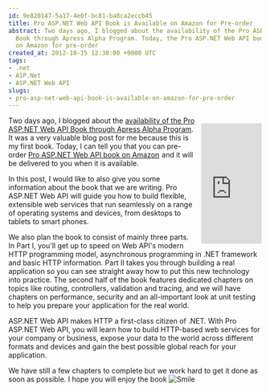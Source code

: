 ```yaml
---
id: 9e820147-5a17-4e0f-bc81-ba8ca2eccb45
title: Pro ASP.NET Web API Book is Available on Amazon for Pre-order
abstract: Two days ago, I blogged about the availability of the Pro ASP.NET Web API
  Book through Apress Alpha Program. Today, the Pro ASP.NET Web API book is now available
  on Amazon for pre-order
created_at: 2012-10-15 12:38:00 +0000 UTC
tags:
- .net
- ASP.Net
- ASP.NET Web API
slugs:
- pro-asp-net-web-api-book-is-available-on-amazon-for-pre-order
---
```


<p style="margin-bottom: 10px; float: right; margin-left: 10px;"><iframe style="height: 240px; width: 120px;" marginheight="0" src="http://rcm.amazon.com/e/cm?lt1=_blank&amp;bc1=000000&amp;IS2=1&amp;bg1=FFFFFF&amp;fc1=000000&amp;lc1=0000FF&amp;t=tugsblo0c-20&amp;o=1&amp;p=8&amp;l=as4&amp;m=amazon&amp;f=ifr&amp;ref=ss_til&amp;asins=1430247258" frameborder="0" marginwidth="0" scrolling="no"></iframe></p>
<p>Two days ago, I blogged about the <a href="http://www.tugberkugurlu.com/archive/pro-asp-net-web-api-book-is-available-through-apress-alpha-program">availability of the Pro ASP.NET Web API Book through Apress Alpha Program</a>. It was a very valuable blog post for me because this is my first book. Today, I can tell you that you can pre-order <a href="http://www.amazon.com/gp/product/1430247258/ref=as_li_ss_tl?ie=UTF8&amp;camp=1789&amp;creative=390957&amp;creativeASIN=1430247258&amp;linkCode=as2&amp;tag=tugsblo0c-20">Pro ASP.NET Web API book on Amazon</a><img style="margin: 0px; border-style: none !important;" border="0" src="http://www.assoc-amazon.com/e/ir?t=tugsblo0c-20&amp;l=as2&amp;o=1&amp;a=1430247258" width="1" height="1" /> and it will be delivered to you when it is available.</p>
<p>In this post, I would like to also give you some information about the book that we are writing. Pro ASP.NET Web API will guide you how to build flexible, extensible web services that run seamlessly on a range of operating systems and devices, from desktops to tablets to smart phones.</p>
<p>We also plan the book to consist of mainly three parts. In Part I, you'll get up to speed on Web API's modern HTTP programming model, asynchronous programming in .NET framework and basic HTTP information. Part II takes you through building a real application so you can see straight away how to put this new technology into practice. The second half of the book features dedicated chapters on topics like routing, controllers, validation and tracing, and we will have chapters on performance, security and an all-important look at unit testing to help you prepare your application for the real world.</p>
<p>ASP.NET Web API makes HTTP a first-class citizen of .NET. With Pro ASP.NET Web API, you will learn how to build HTTP-based web services for your company or business, expose your data to the world across different formats and devices and gain the best possible global reach for your application.</p>
<p>We have still a few chapters to complete but we work hard to get it done as soon as possible. I hope you will enjoy the book <img class="wlEmoticon wlEmoticon-smile" style="border-style: none;" alt="Smile" src="http://www.tugberkugurlu.com/Content/images/Uploadedbyauthors/wlw/660be0c0773f_101CD/wlEmoticon-smile.png" /></p>